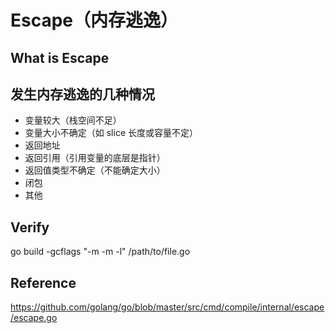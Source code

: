 # Escape（内存逃逸）

## What is Escape

## 发生内存逃逸的几种情况

- 变量较大（栈空间不足）
- 变量大小不确定（如 slice 长度或容量不定）
- 返回地址
- 返回引用（引用变量的底层是指针）
- 返回值类型不确定（不能确定大小）
- 闭包
- 其他

## Verify

go build -gcflags "-m -m -l" /path/to/file.go

## Reference

https://github.com/golang/go/blob/master/src/cmd/compile/internal/escape/escape.go

